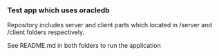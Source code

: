 ### Test app which uses oracledb

Repository includes server and client parts which located in /server and /client folders respectively.

See README.md in both folders to run the application
